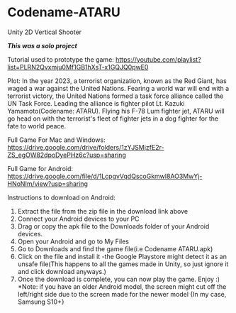 # Codename-ATARU
Unity 2D Vertical Shooter

***This was a solo project***

Tutorial used to prototype the game:
https://youtube.com/playlist?list=PLRN2Qvxmju0Mf1GB1hXsT-x1GQJQ0pwE0

Plot: In the year 2023, a terrorist organization, known as the Red Giant, has waged a war
against the United Nations. Fearing a world war will end with a terrorist victory, the
United Nations formed a task force alliance called the UN Task Force. Leading the 
alliance is fighter pilot Lt. Kazuki Yamamoto(Codename: ATARU). Flying his F-78 Lum fighter jet,
ATARU will go head on with the terrorist's fleet of fighter jets in a dog fighter for the 
fate to world peace.

Full Game For Mac and Windows:
https://drive.google.com/drive/folders/1zYJSMjzfE2r-ZS_egOW82dpoDyePHz6c?usp=sharing

Full Game for Android:
https://drive.google.com/file/d/1LcpgvVqdQscoGkmwl8AO3MwYj-HNoNIm/view?usp=sharing

Instructions to download on Android:
1. Extract the file from the zip file in the download link above
2. Connect your Android devices to your PC
3. Drag or copy the apk file to the Downloads folder of your Android devices.
4. Open your Android and go to My Files
5. Go to Downloads and find the game file(i.e Codename ATARU.apk)
6. Click on the file and install it
    -the Google Playstore might detect it as an unsafe file(This happens to all the 
    games made in Unity, so just ignore it and click download anyways.)
7. Once the download is complete, you can now play the game. Enjoy :)
*Note: if you have an older Android model, the screen might cut off the left/right 
side due to the screen made for the newer model {In my case, Samsung S10+}
